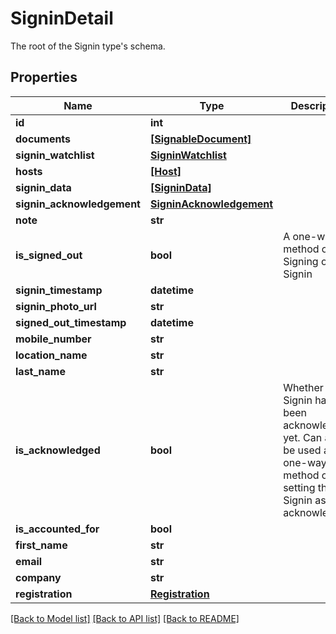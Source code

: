 # SigninDetail

The root of the Signin type's schema.

## Properties
Name | Type | Description | Notes
------------ | ------------- | ------------- | -------------
**id** | **int** |  | 
**documents** | [**[SignableDocument]**](SignableDocument.md) |  | [optional] 
**signin_watchlist** | [**SigninWatchlist**](SigninWatchlist.md) |  | [optional] 
**hosts** | [**[Host]**](Host.md) |  | [optional] 
**signin_data** | [**[SigninData]**](SigninData.md) |  | [optional] 
**signin_acknowledgement** | [**SigninAcknowledgement**](SigninAcknowledgement.md) |  | [optional] 
**note** | **str** |  | [optional] 
**is_signed_out** | **bool** | A one-way method of Signing out a Signin | [optional] 
**signin_timestamp** | **datetime** |  | [optional] 
**signin_photo_url** | **str** |  | [optional] 
**signed_out_timestamp** | **datetime** |  | [optional] 
**mobile_number** | **str** |  | [optional] 
**location_name** | **str** |  | [optional] 
**last_name** | **str** |  | [optional] 
**is_acknowledged** | **bool** | Whether this Signin has been acknowledged yet. Can also be used as a one-way method of setting the Signin as acknowledged. | [optional] 
**is_accounted_for** | **bool** |  | [optional] 
**first_name** | **str** |  | [optional] 
**email** | **str** |  | [optional] 
**company** | **str** |  | [optional] 
**registration** | [**Registration**](Registration.md) |  | [optional] 

[[Back to Model list]](../README.md#documentation-for-models) [[Back to API list]](../README.md#documentation-for-api-endpoints) [[Back to README]](../README.md)


